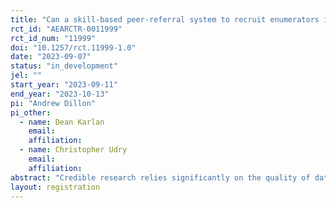 ```yaml
---
title: "Can a skill-based peer-referral system to recruit enumerators improve data quality in the Philippines?"
rct_id: "AEARCTR-0011999"
rct_id_num: "11999"
doi: "10.1257/rct.11999-1.0"
date: "2023-09-07"
status: "in_development"
jel: ""
start_year: "2023-09-11"
end_year: "2023-10-13"
pi: "Andrew Dillon"
pi_other:
  - name: Dean Karlan
    email: 
    affiliation: 
  - name: Christopher Udry
    email: 
    affiliation: 
abstract: "Credible research relies significantly on the quality of data enumerators collect from households. However, evidence suggests that this data can vary based on enumerators’ demographic characteristics, and their skills and behaviors when conducting interviews. Poor data quality can lead to bias and limited validity across contexts. Enumerator skills, especially non-cognitive skills, can be difficult to recognize in a typical recruitment process. However, one’s peers have additional information about their skills, so recruiting through referrals holds the potential to diversify the skills profile of the applicant pool. This study aims to measure the impact of recruiting enumerators through skills-based referrals on data quality. Specifically, it asks if referrals change the skill profile in an enumerator applicant pool. It also asks what the return of two specific skills, active listening and conscientiousness, on data quality is. In the first phase, trusted enumerators identified by the IPA Philippines team will be randomized into referring individuals in their network on the basis of one of the two skills. In the second phase, referred enumerators will in turn be asked to refer individuals on the basis of the skill they were referred on. This will be a supplementary study to the Philippines Socioeconomic Panel Survey (PSPS) which is being implemented by IPA Philippines. "
layout: registration
---
```


